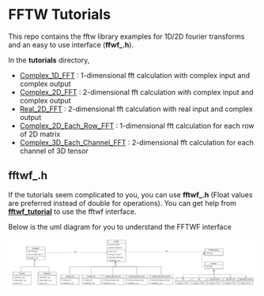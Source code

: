 # FFTW Tutorials
This repo contains the fftw library examples for 1D/2D fourier transforms and an easy to use interface (**ffwf_.h**).

In the **tutorials** directory,
- [Complex_1D_FFT](https://github.com/fbasatemur/fftw_tutorials/blob/main/tutorials/COMPLEX_1D_FFT.cpp) : 1-dimensional fft calculation with complex input and complex output
- [Complex_2D_FFT](https://github.com/fbasatemur/fftw_tutorials/blob/main/tutorials/COMPLEX_2D_FFT.cpp) : 2-dimensional fft calculation with complex input and complex output
- [Real_2D_FFT](https://github.com/fbasatemur/fftw_tutorials/blob/main/tutorials/REAL_2D_FFT.cpp) : 2-dimensional fft calculation with real input and complex output
- [Complex_2D_Each_Row_FFT](https://github.com/fbasatemur/fftw_tutorials/blob/main/tutorials/COMPLEX_2D_EACH_ROW_FFT.cpp) : 1-dimensional fft calculation for each row of 2D matrix
- [Complex_3D_Each_Channel_FFT](https://github.com/fbasatemur/fftw_tutorials/blob/main/tutorials/COMPLEX_3D_EACH_CHANNEL_FFT.cpp) : 2-dimensional fft calculation for each channel of 3D tensor

## fftwf_.h
If the tutorials seem complicated to you, you can use **fftwf_.h** (Float values are preferred instead of double for operations).
You can get help from [**fftwf_tutorial**](https://github.com/fbasatemur/fftw_tutorials/blob/main/fftwf_tutorial.cpp) to use the fftwf interface. 

Below is the uml diagram for you to understand the FFTWF interface

![fftwf_uml](https://github.com/fbasatemur/fftw_tutorials/blob/main/doc/fftwf_uml.png)

